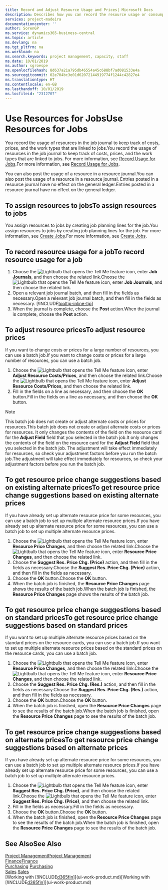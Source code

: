 ```yaml
---
title: Record and Adjust Resource Usage and Prices| Microsoft Docs
description: Describes how you can record the resource usage or consumption associated with a job, to keep track and manage costs, prices, and work types.
services: project-madeira
documentationcenter: ''
author: SorenGP
ms.service: dynamics365-business-central
ms.topic: article
ms.devlang: na
ms.tgt_pltfrm: na
ms.workload: na
ms.search.keywords: project management, capacity, staff
ms.date: 10/01/2019
ms.author: sgroespe
ms.openlocfilehash: 8d637a21a795db46554a45c688bf7ad081533e4a
ms.sourcegitcommit: 02e704bc3e01d62072144919774f1244c42827e4
ms.translationtype: HT
ms.contentlocale: en-GB
ms.lasthandoff: 10/01/2019
ms.locfileid: "2312707"
---
```

# <a name="use-resources-for-jobs"></a><span data-ttu-id="79bf6-103">Use Resources for Jobs</span><span class="sxs-lookup"><span data-stu-id="79bf6-103">Use Resources for Jobs</span></span>
<span data-ttu-id="79bf6-104">You record the usage of resources in the job journal to keep track of costs, prices, and the work types that are linked to jobs.</span><span class="sxs-lookup"><span data-stu-id="79bf6-104">You record the usage of resources in the job journal to keep track of costs, prices, and the work types that are linked to jobs.</span></span> <span data-ttu-id="79bf6-105">For more information, see [Record Usage for Jobs](projects-how-record-job-usage.md).</span><span class="sxs-lookup"><span data-stu-id="79bf6-105">For more information, see [Record Usage for Jobs](projects-how-record-job-usage.md).</span></span>

<span data-ttu-id="79bf6-106">You can also post the usage of a resource in a resource journal.</span><span class="sxs-lookup"><span data-stu-id="79bf6-106">You can also post the usage of a resource in a resource journal.</span></span> <span data-ttu-id="79bf6-107">Entries posted in a resource journal have no effect on the general ledger.</span><span class="sxs-lookup"><span data-stu-id="79bf6-107">Entries posted in a resource journal have no effect on the general ledger.</span></span>

## <a name="to-assign-resources-to-jobs"></a><span data-ttu-id="79bf6-108">To assign resources to jobs</span><span class="sxs-lookup"><span data-stu-id="79bf6-108">To assign resources to jobs</span></span>
<span data-ttu-id="79bf6-109">You assign resources to jobs by creating job planning lines for the job.</span><span class="sxs-lookup"><span data-stu-id="79bf6-109">You assign resources to jobs by creating job planning lines for the job.</span></span> <span data-ttu-id="79bf6-110">For more information, see [Create Jobs](projects-how-create-jobs.md).</span><span class="sxs-lookup"><span data-stu-id="79bf6-110">For more information, see [Create Jobs](projects-how-create-jobs.md).</span></span>

## <a name="to-record-resource-usage-for-a-job"></a><span data-ttu-id="79bf6-111">To record resource usage for a job</span><span class="sxs-lookup"><span data-stu-id="79bf6-111">To record resource usage for a job</span></span>
1. <span data-ttu-id="79bf6-112">Choose the ![Lightbulb that opens the Tell Me feature](media/ui-search/search_small.png "Tell me what you want to do") icon, enter **Job Journals**, and then choose the related link.</span><span class="sxs-lookup"><span data-stu-id="79bf6-112">Choose the ![Lightbulb that opens the Tell Me feature](media/ui-search/search_small.png "Tell me what you want to do") icon, enter **Job Journals**, and then choose the related link.</span></span>
2. <span data-ttu-id="79bf6-113">Open a relevant job journal batch, and then fill in the fields as necessary.</span><span class="sxs-lookup"><span data-stu-id="79bf6-113">Open a relevant job journal batch, and then fill in the fields as necessary.</span></span> [!INCLUDE[tooltip-inline-tip](includes/tooltip-inline-tip_md.md)]
3. <span data-ttu-id="79bf6-114">When the journal is complete, choose the **Post** action.</span><span class="sxs-lookup"><span data-stu-id="79bf6-114">When the journal is complete, choose the **Post** action.</span></span>

## <a name="to-adjust-resource-prices"></a><span data-ttu-id="79bf6-115">To adjust resource prices</span><span class="sxs-lookup"><span data-stu-id="79bf6-115">To adjust resource prices</span></span>
<span data-ttu-id="79bf6-116">If you want to change costs or prices for a large number of resources, you can use a batch job.</span><span class="sxs-lookup"><span data-stu-id="79bf6-116">If you want to change costs or prices for a large number of resources, you can use a batch job.</span></span>  

1. <span data-ttu-id="79bf6-117">Choose the ![Lightbulb that opens the Tell Me feature](media/ui-search/search_small.png "Tell me what you want to do") icon, enter **Adjust Resource Costs/Prices**, and then choose the related link.</span><span class="sxs-lookup"><span data-stu-id="79bf6-117">Choose the ![Lightbulb that opens the Tell Me feature](media/ui-search/search_small.png "Tell me what you want to do") icon, enter **Adjust Resource Costs/Prices**, and then choose the related link.</span></span>
2. <span data-ttu-id="79bf6-118">Fill in the fields on a line as necessary, and then choose the **OK** button.</span><span class="sxs-lookup"><span data-stu-id="79bf6-118">Fill in the fields on a line as necessary, and then choose the **OK** button.</span></span>

> [!NOTE]  
>   <span data-ttu-id="79bf6-119">This batch job does not create or adjust alternate costs or prices for resources.</span><span class="sxs-lookup"><span data-stu-id="79bf6-119">This batch job does not create or adjust alternate costs or prices for resources.</span></span> <span data-ttu-id="79bf6-120">It only changes the contents of the field on the resource card for the **Adjust Field** field that you selected in the batch job.</span><span class="sxs-lookup"><span data-stu-id="79bf6-120">It only changes the contents of the field on the resource card for the **Adjust Field** field that you selected in the batch job.</span></span> <span data-ttu-id="79bf6-121">The adjustment will take effect immediately for resources, so check your adjustment factors before you run the batch job.</span><span class="sxs-lookup"><span data-stu-id="79bf6-121">The adjustment will take effect immediately for resources, so check your adjustment factors before you run the batch job.</span></span>

## <a name="to-get-resource-price-change-suggestions-based-on-existing-alternate-prices"></a><span data-ttu-id="79bf6-122">To get resource price change suggestions based on existing alternate prices</span><span class="sxs-lookup"><span data-stu-id="79bf6-122">To get resource price change suggestions based on existing alternate prices</span></span>
<span data-ttu-id="79bf6-123">If you have already set up alternate resource price for some resources, you can use a batch job to set up multiple alternate resource prices.</span><span class="sxs-lookup"><span data-stu-id="79bf6-123">If you have already set up alternate resource price for some resources, you can use a batch job to set up multiple alternate resource prices.</span></span>

1. <span data-ttu-id="79bf6-124">Choose the ![Lightbulb that opens the Tell Me feature](media/ui-search/search_small.png "Tell me what you want to do") icon, enter **Resource Price Changes**, and then choose the related link.</span><span class="sxs-lookup"><span data-stu-id="79bf6-124">Choose the ![Lightbulb that opens the Tell Me feature](media/ui-search/search_small.png "Tell me what you want to do") icon, enter **Resource Price Changes**, and then choose the related link.</span></span>
2. <span data-ttu-id="79bf6-125">Choose the **Suggest Res. Price Chg. (Price)** action, and then fill in the fields as necessary.</span><span class="sxs-lookup"><span data-stu-id="79bf6-125">Choose the **Suggest Res. Price Chg. (Price)** action, and then fill in the fields as necessary.</span></span>
3. <span data-ttu-id="79bf6-126">Choose the **OK** button.</span><span class="sxs-lookup"><span data-stu-id="79bf6-126">Choose the **OK** button.</span></span>  
4. <span data-ttu-id="79bf6-127">When the batch job is finished, the **Resource Price Changes** page shows the results of the batch job.</span><span class="sxs-lookup"><span data-stu-id="79bf6-127">When the batch job is finished, the **Resource Price Changes** page shows the results of the batch job.</span></span>

## <a name="to-get-resource-price-change-suggestions-based-on-standard-prices"></a><span data-ttu-id="79bf6-128">To get resource price change suggestions based on standard prices</span><span class="sxs-lookup"><span data-stu-id="79bf6-128">To get resource price change suggestions based on standard prices</span></span>
<span data-ttu-id="79bf6-129">If you want to set up multiple alternate resource prices based on the standard prices on the resource cards, you can use a batch job.</span><span class="sxs-lookup"><span data-stu-id="79bf6-129">If you want to set up multiple alternate resource prices based on the standard prices on the resource cards, you can use a batch job.</span></span>  

1. <span data-ttu-id="79bf6-130">Choose the ![Lightbulb that opens the Tell Me feature](media/ui-search/search_small.png "Tell me what you want to do") icon, enter **Resource Price Changes**, and then choose the related link.</span><span class="sxs-lookup"><span data-stu-id="79bf6-130">Choose the ![Lightbulb that opens the Tell Me feature](media/ui-search/search_small.png "Tell me what you want to do") icon, enter **Resource Price Changes**, and then choose the related link.</span></span>
2. <span data-ttu-id="79bf6-131">Choose the **Suggest Res. Price Chg. (Res.)** action, and then fill in the fields as necessary.</span><span class="sxs-lookup"><span data-stu-id="79bf6-131">Choose the **Suggest Res. Price Chg. (Res.)** action, and then fill in the fields as necessary.</span></span>  
3. <span data-ttu-id="79bf6-132">Choose the **OK** button.</span><span class="sxs-lookup"><span data-stu-id="79bf6-132">Choose the **OK** button.</span></span>  
4. <span data-ttu-id="79bf6-133">When the batch job is finished, open the **Resource Price Changes** page to see the results of the batch job.</span><span class="sxs-lookup"><span data-stu-id="79bf6-133">When the batch job is finished, open the **Resource Price Changes** page to see the results of the batch job.</span></span>

## <a name="to-get-resource-price-change-suggestions-based-on-alternate-prices"></a><span data-ttu-id="79bf6-134">To get resource price change suggestions based on alternate prices</span><span class="sxs-lookup"><span data-stu-id="79bf6-134">To get resource price change suggestions based on alternate prices</span></span>
<span data-ttu-id="79bf6-135">If you have already set up alternate resource price for some resources, you can use a batch job to set up multiple alternate resource prices.</span><span class="sxs-lookup"><span data-stu-id="79bf6-135">If you have already set up alternate resource price for some resources, you can use a batch job to set up multiple alternate resource prices.</span></span>

1. <span data-ttu-id="79bf6-136">Choose the ![Lightbulb that opens the Tell Me feature](media/ui-search/search_small.png "Tell me what you want to do") icon, enter **Suggest Res. Price Chg. (Price)**, and then choose the related link.</span><span class="sxs-lookup"><span data-stu-id="79bf6-136">Choose the ![Lightbulb that opens the Tell Me feature](media/ui-search/search_small.png "Tell me what you want to do") icon, enter **Suggest Res. Price Chg. (Price)**, and then choose the related link.</span></span>  
2. <span data-ttu-id="79bf6-137">Fill in the fields as necessary.</span><span class="sxs-lookup"><span data-stu-id="79bf6-137">Fill in the fields as necessary.</span></span>
3. <span data-ttu-id="79bf6-138">Choose the **OK** button.</span><span class="sxs-lookup"><span data-stu-id="79bf6-138">Choose the **OK** button.</span></span>  
4. <span data-ttu-id="79bf6-139">When the batch job is finished, open the **Resource Price Changes** page to see the results of the batch job.</span><span class="sxs-lookup"><span data-stu-id="79bf6-139">When the batch job is finished, open the **Resource Price Changes** page to see the results of the batch job.</span></span>

## <a name="see-also"></a><span data-ttu-id="79bf6-140">See Also</span><span class="sxs-lookup"><span data-stu-id="79bf6-140">See Also</span></span>
[<span data-ttu-id="79bf6-141">Project Management</span><span class="sxs-lookup"><span data-stu-id="79bf6-141">Project Management</span></span>](projects-manage-projects.md)  
[<span data-ttu-id="79bf6-142">Finance</span><span class="sxs-lookup"><span data-stu-id="79bf6-142">Finance</span></span>](finance.md)  
<span data-ttu-id="79bf6-143">[Purchasing](purchasing-manage-purchasing.md)       </span><span class="sxs-lookup"><span data-stu-id="79bf6-143">[Purchasing](purchasing-manage-purchasing.md)       </span></span>  
<span data-ttu-id="79bf6-144">[Sales](sales-manage-sales.md)   </span><span class="sxs-lookup"><span data-stu-id="79bf6-144">[Sales](sales-manage-sales.md)   </span></span>  
<span data-ttu-id="79bf6-145">[Working with [!INCLUDE[d365fin](includes/d365fin_md.md)]](ui-work-product.md)</span><span class="sxs-lookup"><span data-stu-id="79bf6-145">[Working with [!INCLUDE[d365fin](includes/d365fin_md.md)]](ui-work-product.md)</span></span>  
